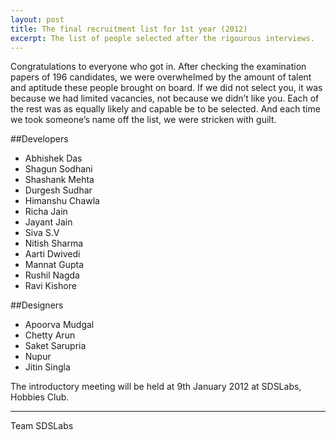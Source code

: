 ```yaml
---
layout: post
title: The final recruitment list for 1st year (2012)
excerpt: The list of people selected after the rigourous interviews.
---
```


Congratulations to everyone who got in. After checking the examination papers of 196 candidates, we were overwhelmed by the amount of talent and aptitude these people brought on board. If we did not select you, it was because we had limited vacancies, not because we didn’t like you. Each of the rest was as equally likely and capable be to be selected. And each time we took someone’s name off the list, we were stricken with guilt.

##Developers

* Abhishek Das
* Shagun Sodhani
* Shashank Mehta
* Durgesh Sudhar
* Himanshu Chawla
* Richa Jain
* Jayant Jain
* Siva S.V
* Nitish Sharma
* Aarti Dwivedi
* Mannat Gupta
* Rushil Nagda
* Ravi Kishore

##Designers

* Apoorva Mudgal
* Chetty Arun
* Saket Sarupria
* Nupur
* Jitin Singla

The introductory meeting will be held at 9th January 2012 at SDSLabs, Hobbies Club.

---
Team SDSLabs
